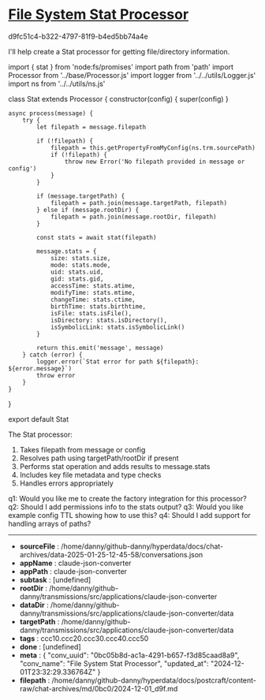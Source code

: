 # [File System Stat Processor](https://claude.ai/chat/0bc05b8d-ac1a-4291-b657-f3d85caad8a9)

d9fc51c4-b322-4797-81f9-b4ed5bb74a4e

 I'll help create a Stat processor for getting file/directory information.



<antArtifact identifier="stat-processor" type="application/vnd.ant.code" language="javascript" title="File System Stat Processor">
import { stat } from 'node:fs/promises'
import path from 'path'
import Processor from '../base/Processor.js'
import logger from '../../utils/Logger.js'
import ns from '../../utils/ns.js'

class Stat extends Processor {
    constructor(config) {
        super(config)
    }

    async process(message) {
        try {
            let filepath = message.filepath

            if (!filepath) {
                filepath = this.getPropertyFromMyConfig(ns.trm.sourcePath)
                if (!filepath) {
                    throw new Error('No filepath provided in message or config')
                }
            }

            if (message.targetPath) {
                filepath = path.join(message.targetPath, filepath)
            } else if (message.rootDir) {
                filepath = path.join(message.rootDir, filepath)
            }

            const stats = await stat(filepath)

            message.stats = {
                size: stats.size,
                mode: stats.mode,
                uid: stats.uid,
                gid: stats.gid,
                accessTime: stats.atime,
                modifyTime: stats.mtime,
                changeTime: stats.ctime,
                birthTime: stats.birthtime,
                isFile: stats.isFile(),
                isDirectory: stats.isDirectory(),
                isSymbolicLink: stats.isSymbolicLink()
            }

            return this.emit('message', message)
        } catch (error) {
            logger.error(`Stat error for path ${filepath}: ${error.message}`)
            throw error 
        }
    }
}

export default Stat
</antArtifact>

The Stat processor:
1. Takes filepath from message or config
2. Resolves path using targetPath/rootDir if present
3. Performs stat operation and adds results to message.stats
4. Includes key file metadata and type checks
5. Handles errors appropriately

q1: Would you like me to create the factory integration for this processor?
q2: Should I add permissions info to the stats output?
q3: Would you like example config TTL showing how to use this?
q4: Should I add support for handling arrays of paths?

---

* **sourceFile** : /home/danny/github-danny/hyperdata/docs/chat-archives/data-2025-01-25-12-45-58/conversations.json
* **appName** : claude-json-converter
* **appPath** : claude-json-converter
* **subtask** : [undefined]
* **rootDir** : /home/danny/github-danny/transmissions/src/applications/claude-json-converter
* **dataDir** : /home/danny/github-danny/transmissions/src/applications/claude-json-converter/data
* **targetPath** : /home/danny/github-danny/transmissions/src/applications/claude-json-converter/data
* **tags** : ccc10.ccc20.ccc30.ccc40.ccc50
* **done** : [undefined]
* **meta** : {
  "conv_uuid": "0bc05b8d-ac1a-4291-b657-f3d85caad8a9",
  "conv_name": "File System Stat Processor",
  "updated_at": "2024-12-01T23:32:29.336764Z"
}
* **filepath** : /home/danny/github-danny/hyperdata/docs/postcraft/content-raw/chat-archives/md/0bc0/2024-12-01_d9f.md